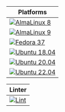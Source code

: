 | Platforms |
|---|
| [![AlmaLinux 8](https://github.com/noobient/ansible-desktopcheck/actions/workflows/almalinux-8.yml/badge.svg)](https://github.com/noobient/ansible-desktopcheck/actions/workflows/almalinux-8.yml) |
| [![AlmaLinux 9](https://github.com/noobient/ansible-desktopcheck/actions/workflows/almalinux-9.yml/badge.svg)](https://github.com/noobient/ansible-desktopcheck/actions/workflows/almalinux-9.yml) |
| [![Fedora 37](https://github.com/noobient/ansible-desktopcheck/actions/workflows/fedora-37.yml/badge.svg)](https://github.com/noobient/ansible-desktopcheck/actions/workflows/fedora-37.yml) |
| [![Ubuntu 18.04](https://github.com/noobient/ansible-desktopcheck/actions/workflows/ubuntu-18.04.yml/badge.svg)](https://github.com/noobient/ansible-desktopcheck/actions/workflows/ubuntu-18.04.yml) |
| [![Ubuntu 20.04](https://github.com/noobient/ansible-desktopcheck/actions/workflows/ubuntu-20.04.yml/badge.svg)](https://github.com/noobient/ansible-desktopcheck/actions/workflows/ubuntu-20.04.yml) |
| [![Ubuntu 22.04](https://github.com/noobient/ansible-desktopcheck/actions/workflows/ubuntu-22.04.yml/badge.svg)](https://github.com/noobient/ansible-desktopcheck/actions/workflows/ubuntu-22.04.yml) |

| Linter |
|---|
| [![Lint](https://github.com/noobient/ansible-desktopcheck/actions/workflows/lint.yml/badge.svg)](https://github.com/noobient/ansible-desktopcheck/actions/workflows/lint.yml) |
